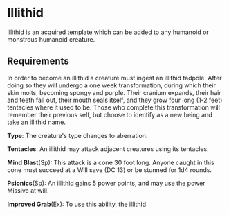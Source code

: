 # Illithid

Illithid is an acquired template which can be added to any humanoid or monstrous humanoid creature.

## Requirements

In order to become an illithid a creature must ingest an illithid tadpole. After doing so they will undergo a one week transformation, during which their skin molts, becoming spongy and purple. Their cranium expands, their hair and teeth fall out, their mouth seals itself, and they grow four long (1-2 feet) tentacles where it used to be. Those who complete this transformation will remember their previous self, but choose to identify as a new being and take an illithid name.

**Type**: The creature's type changes to aberration.

**Tentacles**: An illithid may attack adjacent creatures using its tentacles. 

**Mind Blast**(Sp): This attack is a cone 30 foot long. Anyone caught in this cone must succeed at a Will save (DC 13) or be stunned for 1d4 rounds.

**Psionics**(Sp): An illithid gains 5 power points, and may use the power Missive at will.

**Improved Grab**(Ex): To use this ability, the illithid